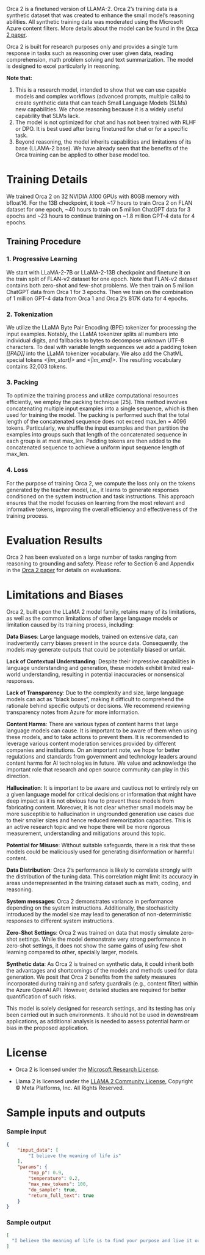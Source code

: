 Orca 2 is a finetuned version of LLAMA-2. Orca 2’s training data is a synthetic dataset that was created to enhance the small model’s reasoning abilities. All synthetic training data was moderated using the Microsoft Azure content filters. More details about the model can be found in the [Orca 2 paper](https://arxiv.org/pdf/2311.11045.pdf).

Orca 2 is built for research purposes only and provides a single turn response in tasks such as reasoning over user given data, reading comprehension, math problem solving and text summarization. The model is designed to excel particularly in reasoning.

**Note that:**
1. This is a research model, intended to show that we can use capable models and complex workflows (advanced prompts, multiple calls) to create synthetic data that can teach Small Language Models (SLMs) new capabilities. We chose reasoning because it is a widely useful capability that SLMs lack.
2. The model is not optimized for chat and has not been trained with RLHF or DPO. It is best used after being finetuned for chat or for a specific task.
3. Beyond reasoning, the model inherits capabilities and limitations of its base (LLAMA-2 base). We have already seen that the benefits of the Orca training can be applied to other base model too.

# Training Details

We trained Orca 2 on 32 NVIDIA A100 GPUs with 80GB memory with bfloat16. For the 13B checkpoint, it took ~17 hours to train Orca 2 on FLAN dataset for one epoch, ~40 hours to train on 5 million ChatGPT data for 3 epochs and ~23 hours to continue training on ~1.8 million GPT-4 data for 4 epochs.

## Training Procedure

### 1. Progressive Learning
We start with LLaMA-2-7B or LLaMA-2-13B checkpoint and finetune it on the train split of FLAN-v2 dataset for one epoch. Note that FLAN-v2 dataset contains both zero-shot and few-shot problems. We then train on 5 million ChatGPT data from Orca 1 for 3 epochs. Then we train on the combination of 1 million GPT-4 data from Orca 1 and Orca 2’s 817K data for 4 epochs.

### 2. Tokenization
We utilize the LLaMA Byte Pair Encoding (BPE) tokenizer for processing the input examples. Notably, the LLaMA tokenizer splits all numbers into individual digits,
and fallbacks to bytes to decompose unknown UTF-8 characters. To deal with variable
length sequences we add a padding token *[[PAD]]* into the LLaMA tokenizer vocabulary. We also add the ChatML special tokens *<|im_start|>* and *<|im_end|>*. The resulting vocabulary contains 32,003 tokens.

### 3. Packing
To optimize the training process and utilize computational resources efficiently,
we employ the packing technique [25]. This method involves concatenating multiple input examples into a single sequence, which is then used for training the model. The packing is performed such that the total length of the concatenated sequence does not exceed max_len = 4096 tokens. Particularly, we shuffle the input examples and then partition the examples into groups such that length of the concatenated sequence in each group is at most max_len. Padding tokens are then added to the concatenated sequence to achieve a uniform input sequence length of max_len.

### 4. Loss
For the purpose of training Orca 2, we compute the loss only on the tokens generated
by the teacher model, i.e., it learns to generate responses conditioned on the system
instruction and task instructions. This approach ensures that the model focuses on
learning from the most relevant and informative tokens, improving the overall efficiency and effectiveness of the training process.

# Evaluation Results

Orca 2 has been evaluated on a large number of tasks ranging from reasoning to grounding and safety. Please refer
to Section 6 and Appendix in the [Orca 2 paper](https://arxiv.org/pdf/2311.11045.pdf) for details on evaluations.

# Limitations and Biases

Orca 2, built upon the LLaMA 2 model family, retains many of its limitations, as well as the common limitations of other large language models or limitation caused by its training
process, including:

**Data Biases**: Large language models, trained on extensive data, can inadvertently carry biases present in the source data. Consequently, the models may generate outputs that could be potentially biased or unfair.

**Lack of Contextual Understanding**: Despite their impressive capabilities in language understanding and generation, these models exhibit limited real-world understanding, resulting in potential inaccuracies or nonsensical responses.

**Lack of Transparency**: Due to the complexity and size, large language models can act as “black boxes”, making it difficult to comprehend the rationale behind specific outputs or
decisions. We recommend reviewing transparency notes from Azure for more information.

**Content Harms**: There are various types of content harms that large language models can cause. It is important to be aware of them when using these models, and to take actions to prevent them. It is recommended to leverage various content moderation services provided by different companies and institutions. On an important note, we hope for better regulations and standards from government and technology leaders around content harms for AI technologies in future. We value and acknowledge the important role that research and open source community can play in this direction.

**Hallucination**: It is important to be aware and cautious not to entirely rely on a given language model for critical decisions or information that might have deep impact as it is
not obvious how to prevent these models from fabricating content. Moreover, it is not clear whether small models may be more susceptible to hallucination in ungrounded generation
use cases due to their smaller sizes and hence reduced memorization capacities. This is an active research topic and we hope there will be more rigorous measurement, understanding and mitigations around this topic.

**Potential for Misuse**: Without suitable safeguards, there is a risk that these models could be maliciously used for generating disinformation or harmful content.

**Data Distribution**: Orca 2’s performance is likely to correlate strongly with the distribution of the tuning data. This correlation might limit its accuracy in areas underrepresented in the training dataset such as math, coding, and reasoning.

**System messages**: Orca 2 demonstrates variance in performance depending on the system instructions. Additionally, the stochasticity introduced by the model size may lead to generation of non-deterministic responses to different system instructions.

**Zero-Shot Settings**: Orca 2 was trained on data that mostly simulate zero-shot settings. While the model demonstrate very strong performance in zero-shot settings, it does not show the same gains of using few-shot learning compared to other, specially larger, models.

**Synthetic data**: As Orca 2 is trained on synthetic data, it could inherit both the advantages and shortcomings of the models and methods used for data generation. We posit that Orca 2 benefits from the safety measures incorporated during training and safety guardrails (e.g., content filter) within the Azure OpenAI API. However, detailed studies are required for better quantification of such risks.

This model is solely designed for research settings, and its testing has only been carried out in such environments. It should not be used in downstream applications, as additional
analysis is needed to assess potential harm or bias in the proposed application.

# License

* Orca 2 is licensed under the [Microsoft Research License](https://huggingface.co/microsoft/Orca-2-7b/blob/main/LICENSE).

* Llama 2 is licensed under the [LLAMA 2 Community License](https://ai.meta.com/llama/license/), Copyright © Meta Platforms, Inc. All Rights Reserved.

# Sample inputs and outputs

### Sample input
```json
{
    "input_data": [
        "I believe the meaning of life is"
    ],
    "params": {
        "top_p": 0.9,
        "temperature": 0.2,
        "max_new_tokens": 100,
        "do_sample": true,
        "return_full_text": true
    }
}
```

### Sample output
```json
[
  "I believe the meaning of life is to find your purpose and live it out. I think that everyone has a unique purpose in life, and it's up to each individual to discover what that purpose is and then pursue it with passion and determination.\n\nI also believe that the meaning of life is to create positive change in the world. This can be done through various means, such as helping others, making the world a better place, or simply being a positive influence on those around you.\n\nIn conclusion,"
]
```
